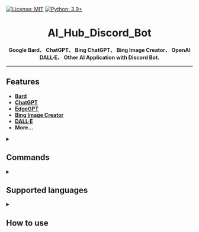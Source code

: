 [![License: MIT](https://img.shields.io/badge/License-MIT-blue.svg)](https://opensource.org/licenses/MIT)
[![Python: 3.9+](https://img.shields.io/badge/python-3.9+-blue.svg)]()

<div align="center">

# AI_Hub_Discord_Bot
**Google Bard、 ChatGPT、 Bing ChatGPT、 Bing Image Creator、 OpenAI DALL·E、 Other AI Application with Discord Bot.**

</div>

---

## Features
- **[Bard](https://github.com/acheong08/Bard)**<br>
- **[ChatGPT](https://github.com/acheong08/ChatGPT#v3-official-chat-api)**<br>
- **[EdgeGPT](https://github.com/acheong08/EdgeGPT#chatbot)**<br>
- **[Bing Image Creator](https://github.com/acheong08/EdgeGPT#image-generator)**<br>
- **[DALL·E](https://platform.openai.com/docs/api-reference/images)**<br>
- **More...**

<details>
  <summary>

## Commands

  </summary>

```
[ChatGPT]:
	/gpt:
	   + <prompts [對話]>
	   + <api_key [OpenAI的API Key]>
	   + <role [用戶(默認), 系統, 助手]>
	   + <engine [gpt-3.5-turbo(默認), gpt-4, gpt-4-32k]>
	   + <top_p>
	   + <temperature>
	   + <presence_penalty>
	   + <frequency_penalty>
	   + <reply_count>
	   + coming soon...

[EdgeGPT]:
	/gpt4:
	   + <prompts [對話]>
	   + <role [創意, 平衡(默認), 精確]>

[Bard]:
	/bard:
	   + <prompts [對話]>
	   + <token[Google Bard的Token]>

[Bing Image Creator]:
	/img:
	   + <prompts [圖片描述]>
	   + <width>
	   + <height>

[DALL·E]:
	/dall:
	   + <prompts [圖片描述]>
	   + <api_key [OpenAI的API Key]>
	   + <parameter>
	   + <size>

More...
```

</details>

<details>
  <summary>

## Supported languages

  </summary>

- **Chinese**
- **English** (coming soon...)

</details>

<details>
  <summary>
  
## How to use

  </summary>

**1. [Set Environment Variables(not necessary)](https://github.com/Lin-Rexter/AI_Hub_Discord-Bot/blob/4a116f6434278c445a0f2c399c6371b9df861000/.env)**<br>
**2. [Install Poetry](https://python-poetry.org/docs/)**<br>
**3. Run `poetry shell`**<br>
**4. Run `poetry install`**<br>
**5. Run `python ./bot.py` or `poetry run python ./bot.py`**<br>

</details>

